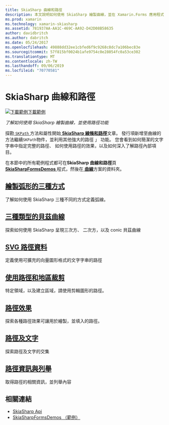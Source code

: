 ```yaml
---
title: SkiaSharp 曲線和路徑
description: 本文說明如何使用 SkiaSharp 繪製曲線，並在 Xamarin.Forms 應用程式中使用路徑的功能，並示範此範例程式碼。
ms.prod: xamarin
ms.technology: xamarin-skiasharp
ms.assetid: 781937AA-AA1C-469C-AA92-D42D08B58635
author: davidbritch
ms.author: dabritch
ms.date: 05/24/2017
ms.openlocfilehash: 49888dd32ee1cbfed6f9c9268c8dc7a106bec83e
ms.sourcegitcommit: 57f815bf0024b1afe9754c0e28054fc0a53ce302
ms.translationtype: MT
ms.contentlocale: zh-TW
ms.lasthandoff: 09/06/2019
ms.locfileid: "70770581"
---
```

# <a name="skiasharp-curves-and-paths"></a>SkiaSharp 曲線和路徑

[![下載範例](~/media/shared/download.png)下載範例](https://docs.microsoft.com/samples/xamarin/xamarin-forms-samples/skiasharpforms-demos)

_了解如何使用 SkiaSharp 繪製曲線，並使用路徑功能_

探勘[ `SKPath` ](xref:SkiaSharp.SKPath)方法和屬性開始[ **SkiaSharp 線條和路徑**](../paths/index.md)文章。 發行項新增至曲線的方法繼續`SKPath`物件，並利用其他強大的路徑 」 功能。 您會看到如何簡潔的文字字串中指定完整的路徑、 如何使用路徑的效果，以及如何深入了解路徑內部項目。

在本節中的所有範例程式都可在**SkiaSharp 曲線和路徑**頁[ **SkiaSharpFormsDemos** ](https://docs.microsoft.com/samples/xamarin/xamarin-forms-samples/skiasharpforms-demos)程式，然後在[ **曲線**](https://github.com/xamarin/xamarin-forms-samples/tree/master/SkiaSharpForms/Demos/Demos/SkiaSharpFormsDemos/Curves)方案的資料夾。

## <a name="three-ways-to-draw-an-arcarcsmd"></a>[繪製弧形的三種方式](arcs.md)

了解如何使用 SkiaSharp 三種不同的方式定義弧線。

## <a name="three-types-of-bzier-curvesbeziersmd"></a>[三種類型的貝茲曲線](beziers.md)

探索如何使用 SkiaSharp 呈現三次方、 二次方，以及 conic 貝茲曲線

## <a name="svg-path-datapath-datamd"></a>[SVG 路徑資料](path-data.md)

定義使用可擴充的向量圖形格式的文字字串的路徑

## <a name="clipping-with-paths-and-regionsclippingmd"></a>[使用路徑和地區裁剪](clipping.md)

特定領域，以及建立區域，請使用剪輯圖形的路徑。

## <a name="path-effectseffectsmd"></a>[路徑效果](effects.md)

探索各種路徑效果可讓用於繪製，並填入的路徑。

## <a name="paths-and-texttext-pathsmd"></a>[路徑及文字](text-paths.md)

探索路徑及文字的交集

## <a name="path-information-and-enumerationinformationmd"></a>[路徑資訊與列舉](information.md)

取得路徑的相關資訊，並列舉內容

## <a name="related-links"></a>相關連結

- [SkiaSharp Api](https://docs.microsoft.com/dotnet/api/skiasharp)
- [SkiaSharpFormsDemos （範例）](https://docs.microsoft.com/samples/xamarin/xamarin-forms-samples/skiasharpforms-demos)
